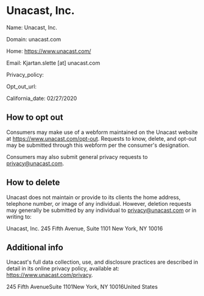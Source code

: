 
# Unacast, Inc.

Name: Unacast, Inc.

Domain: unacast.com

Home: https://www.unacast.com/

Email: Kjartan.slette [at] unacast.com

Privacy_policy: 

Opt_out_url: 

California_date: 02/27/2020



## How to opt out

Consumers may make use of a webform maintained on the Unacast website at https://www.unacast.com/opt-out. Requests to know, delete, and opt-out may be submitted through this webform per the consumer's designation. 

Consumers may also submit general privacy requests to privacy@unacast.com.

## How to delete

Unacast does not maintain or provide to its clients the home address, telephone number, or image of any individual. However, deletion requests may generally be submitted by any individual to privacy@unacast.com or in writing to: 

Unacast, Inc.
245 Fifth Avenue, Suite 1101
New York, NY 10016

## Additional info

Unacast's full data collection, use, and disclosure practices are described in detail in its online privacy policy, available at: https://www.unacast.com/privacy.

245 Fifth AvenueSuite 1101New York, NY 10016United States

